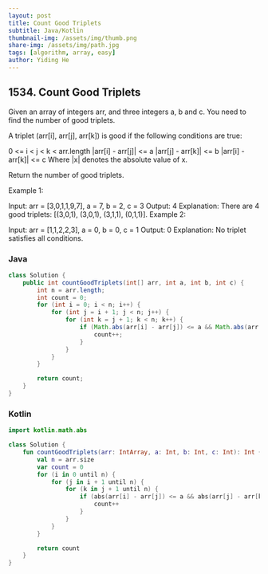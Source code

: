 ```yaml
---
layout: post
title: Count Good Triplets
subtitle: Java/Kotlin
thumbnail-img: /assets/img/thumb.png
share-img: /assets/img/path.jpg
tags: [algorithm, array, easy]
author: Yiding He
---
```


## 1534. Count Good Triplets

Given an array of integers arr, and three integers a, b and c. You need to find the number of good triplets.

A triplet (arr[i], arr[j], arr[k]) is good if the following conditions are true:

0 <= i < j < k < arr.length
|arr[i] - arr[j]| <= a
|arr[j] - arr[k]| <= b
|arr[i] - arr[k]| <= c
Where |x| denotes the absolute value of x.

Return the number of good triplets.

 

Example 1:

Input: arr = [3,0,1,1,9,7], a = 7, b = 2, c = 3
Output: 4
Explanation: There are 4 good triplets: [(3,0,1), (3,0,1), (3,1,1), (0,1,1)].
Example 2:

Input: arr = [1,1,2,2,3], a = 0, b = 0, c = 1
Output: 0
Explanation: No triplet satisfies all conditions.


### Java

```java
class Solution {
    public int countGoodTriplets(int[] arr, int a, int b, int c) {
        int n = arr.length;
        int count = 0;
        for (int i = 0; i < n; i++) {
            for (int j = i + 1; j < n; j++) {
                for (int k = j + 1; k < n; k++) {
                    if (Math.abs(arr[i] - arr[j]) <= a && Math.abs(arr[j] - arr[k]) <= b && Math.abs(arr[i] - arr[k]) <= c) {
                        count++;
                    }
                }
            }
        }

        return count;
    }
}
```

### Kotlin

```kotlin
import kotlin.math.abs

class Solution {
    fun countGoodTriplets(arr: IntArray, a: Int, b: Int, c: Int): Int {
        val n = arr.size
        var count = 0
        for (i in 0 until n) {
            for (j in i + 1 until n) {
                for (k in j + 1 until n) {
                    if (abs(arr[i] - arr[j]) <= a && abs(arr[j] - arr[k]) <= b && abs(arr[i] - arr[k]) <= c) {
                        count++
                    }
                }
            }
        }

        return count
    }
}
```
